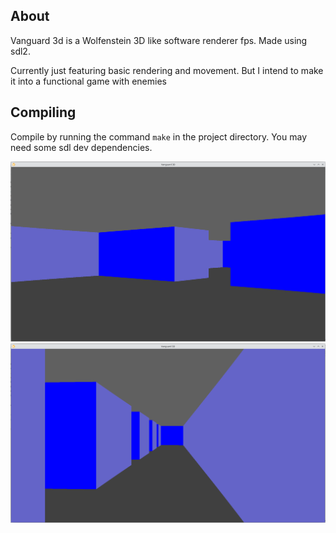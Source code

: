 ## About
Vanguard 3d is a Wolfenstein 3D like software renderer fps. Made using sdl2. 

Currently just featuring basic rendering and movement. But I intend to make it into a functional game with enemies

## Compiling

Compile by running the command `make` in the project directory.
You may need some sdl dev dependencies.

![alt text](images/demo1.png)
![alt text](images/demo2.png)